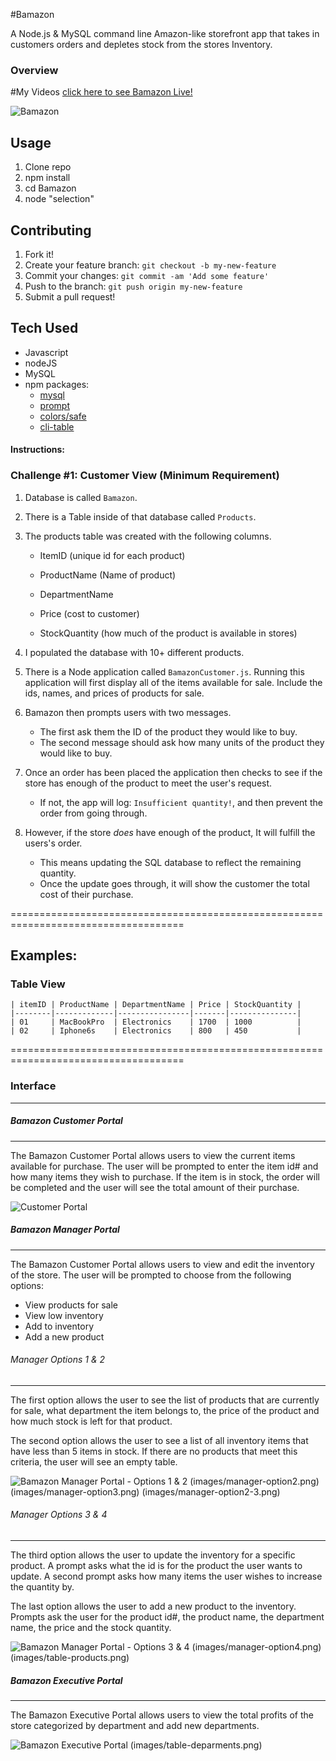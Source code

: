 
#Bamazon

A Node.js & MySQL command line Amazon-like storefront app that takes in customers orders and depletes stock from the stores Inventory. 

### Overview

#My Videos
[click here to see Bamazon Live!](video) 

![Bamazon](images/Bamazon.gif)

## Usage

1. Clone repo
2. npm install
3. cd Bamazon
4. node "selection"


## Contributing

1. Fork it!
2. Create your feature branch: `git checkout -b my-new-feature`
3. Commit your changes: `git commit -am 'Add some feature'`
4. Push to the branch: `git push origin my-new-feature`
5. Submit a pull request!

## Tech Used 

* Javascript
* nodeJS
* MySQL
* npm packages:
	- [mysql](https://github.com/Abnossis/node-mysql)
	- [prompt](https://github.com/flatiron/prompt)
	- [colors/safe](https://github.com/Marak/colors.js)
	- [cli-table](https://github.com/Automattic/cli-table)

#### Instructions:

### Challenge #1: Customer View (Minimum Requirement)

1. Database is called `Bamazon`.

2. There is a Table inside of that database called `Products`.

3. The products table was created with the following columns.

	* ItemID (unique id for each product)

	* ProductName (Name of product)

	* DepartmentName 

	* Price (cost to customer)

	* StockQuantity (how much of the product is available in stores)

4. I populated the database with 10+ different products. 

5. There is a Node application called `BamazonCustomer.js`. Running this application will first display all of the items available for sale. Include the ids, names, and prices of products for sale.

6. Bamazon then prompts users with two messages. 
	* The first ask them the ID of the product they would like to buy. 
	* The second message should ask how many units of the product they would like to buy.

7. Once an order has been placed the application then checks to see if the store has enough of the product to meet the user's request. 
	* If not, the app will log: `Insufficient quantity!`, and then prevent the order from going through.

8. However, if the store *does* have enough of the product, It will fulfill the users's order. 
	* This means updating the SQL database to reflect the remaining quantity.
	* Once the update goes through, it will show the customer the total cost of their purchase.


====================================================================================
## Examples:

### Table View

	| itemID | ProductName | DepartmentName | Price | StockQuantity |
	|--------|-------------|----------------|-------|---------------|
	| 01     | MacBookPro  | Electronics    | 1700  | 1000          |
	| 02     | Iphone6s    | Electronics    | 800   | 450           |



====================================================================================


### Interface
***
##### Bamazon Customer Portal
***

The Bamazon Customer Portal allows users to view the current items available for purchase.  The user will be prompted to enter the item id# and how many items they wish to purchase.  If the item is in stock, the order will be completed and the user will see the total amount of their purchase.

![Customer Portal](images/customer.png)


##### Bamazon Manager Portal
***

The Bamazon Customer Portal allows users to view and edit the inventory of the store.  The user will be prompted to choose from the following options:
* View products for sale
* View low inventory
* Add to inventory
* Add a new product

###### Manager Options 1 & 2
***

The first option allows the user to see the list of products that are currently for sale, what department the item belongs to, the price of the product and how much stock is left for that product.

The second option allows the user to see a list of all inventory items that have less than 5 items in stock.  If there are no products that meet this criteria, the user will see an empty table.

![Bamazon Manager Portal - Options 1 & 2](images/manager-option1.png)
                                         (images/manager-option2.png)
                                         (images/manager-option3.png)
                                         (images/manager-option2-3.png)


###### Manager Options 3 & 4
***

The third option allows the user to update the inventory for a specific product.  A prompt asks what the id is for the product the user wants to update.  A second prompt asks how many items the user wishes to increase the quantity by.

The last option allows the user to add a new product to the inventory.  Prompts ask the user for the product id#, the product name, the department name, the price and the stock quantity.

![Bamazon Manager Portal - Options 3 & 4](images/manager-option2-3.png)
                                         (images/manager-option4.png)
                                         (images/table-products.png)



##### Bamazon Executive Portal
***

The Bamazon Executive Portal allows users to view the total profits of the store categorized by department and add new departments.  

![Bamazon Executive Portal](images/executive-option1-2.png)
                           (images/table-deparments.png)














